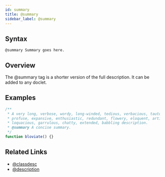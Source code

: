 ```yaml
---
id: summary
title: @summary
sidebar_label: @summary
---
```


## Syntax

`@summary Summary goes here.`

## Overview

The @summary tag is a shorter version of the full description. It can be added to any doclet.

## Examples

```js
/**
 * A very long, verbose, wordy, long-winded, tedious, verbacious, tautological,
 * profuse, expansive, enthusiastic, redundant, flowery, eloquent, articulate,
 * loquacious, garrulous, chatty, extended, babbling description.
 * @summary A concise summary.
 */
function bloviate() {}
```

## Related Links

- [@classdesc](./classdesc.md)
- [@description](./description.md)

